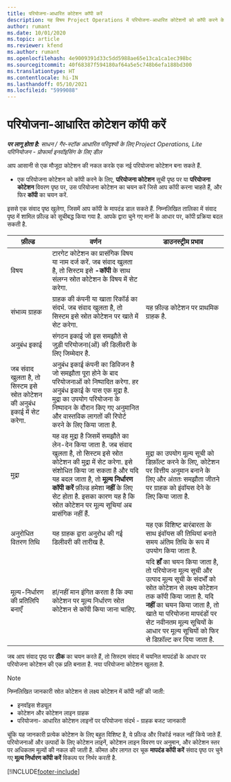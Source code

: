 ```yaml
---
title: परियोजना-आधारित कोटेशन कॉपी करें
description: यह विषय Project Operations में परियोजना-आधारित कोटेशनों को कॉपी करने के तरीके के बारे में जानकारी प्रदान करता है.
author: rumant
ms.date: 10/01/2020
ms.topic: article
ms.reviewer: kfend
ms.author: rumant
ms.openlocfilehash: 4e9009391d33c5dd5988ae65e13ca1ca1ec398bc
ms.sourcegitcommit: 40f68387f594180af64a5e5c748b6efa188bd300
ms.translationtype: HT
ms.contentlocale: hi-IN
ms.lasthandoff: 05/10/2021
ms.locfileid: "5999088"
---
```

# <a name="copy-project-based-quotes"></a>परियोजना-आधारित कोटेशन कॉपी करें

_**पर लागू होता है:** साधन / गैर-स्टॉक आधारित परिदृश्यों के लिए Project Operations, Lite परिनियोजन - प्रोफार्मा इनवॉइसिंग के लिए डील_

आप आसानी से एक मौजूदा कोटेशन की नकल करके एक नई परियोजना कोटेशन बना सकते हैं. 

- एक परियोजना कोटेशन को कॉपी करने के लिए, **परियोजना कोटेशन** सूची पृष्ठ पर या **परियोजना कोटेशन** विवरण पृष्ठ पर, उस परियोजना कोटेशन का चयन करें जिसे आप कॉपी करना चाहते हैं, और फिर **कॉपी** का चयन करें.

इससे एक संवाद पृष्ठ खुलेगा, जिसमें आप कॉपी के मापदंड डाल सकते हैं. निम्नलिखित तालिका में संवाद पृष्ठ में शामिल फ़ील्ड को सूचीबद्ध किया गया है. आपके द्वारा चुने गए मानों के आधार पर, कॉपी प्रक्रिया बदल सकती है.

| **फ़ील्ड** | **वर्णन** | **डाउनस्ट्रीम प्रभाव** |
| --- | --- | --- |
| विषय | टारगेट कोटेशन का प्रासंगिक विषय या नाम दर्ज करें. जब संवाद खुलता है, तो सिस्टम इसे **-कॉपी** के साथ संलग्न स्रोत कोटेशन के विषय में सेट करेगा. | |
| संभाव्य ग्राहक | ग्राहक की कंपनी या खाता रिकॉर्ड का संदर्भ. जब संवाद खुलता है, तो सिस्टम इसे स्रोत कोटेशन पर खाते में सेट करेगा. | यह फ़ील्ड कोटेशन पर प्राथमिक ग्राहक है. |
| अनुबंध इकाई | संगठन इकाई जो इस समझौते से जुड़ी परियोजना(ओं) की डिलीवरी के लिए जिम्मेदार है.
जब संवाद खुलता है, तो सिस्टम इसे स्रोत कोटेशन की अनुबंध इकाई में सेट करेगा. | अनुबंध इकाई कंपनी का डिविजन है जो समझौता पूरा होने के बाद परियोजनाओं को निष्पादित करेगा. हर अनुबंध इकाई के पास एक मुद्रा है. मुद्रा का उपयोग परियोजना के निष्पादन के दौरान किए गए अनुमानित और वास्तविक लागतों की रिपोर्ट करने के लिए किया जाता है. |
| मुद्रा | यह वह मुद्रा है जिसमें समझौते का लेन-देन किया जाता है. जब संवाद खुलता है, तो सिस्टम इसे स्रोत कोटेशन की मुद्रा में सेट करेगा. इसे संशोधित किया जा सकता है और यदि यह बदल जाता है, तो **मूल्य निर्धारण कॉपी करें** फ़ील्ड हमेशा **नहीं** के लिए सेट होता है. इसका कारण यह है कि स्रोत कोटेशन पर मूल्य सूचियां अब प्रासंगिक नहीं हैं. | मुद्रा का उपयोग मूल्य सूची को डिफ़ॉल्ट करने के लिए, कोटेशन पर वित्तीय अनुमान बनाने के लिए और अंततः समझौता जीतने पर ग्राहक को इंवॉयस देने के लिए किया जाता है. |
| अनुरोधित वितरण तिथि | यह ग्राहक द्वारा अनुरोध की गई डिलीवरी की तारीख है. | यह एक विशिष्ट बारंबारता के साथ इंवॉयस की तिथियां बनाते समय अंतिम तिथि के रूप में उपयोग किया जाता है. |
| मूल्य-निर्धारण की प्रतिलिपि बनाएँ | हां/नहीं मान इंगित करता है कि क्या कोटेशन पर मूल्य निर्धारण स्रोत कोटेशन से कॉपी किया जाना चाहिए. | यदि **हाँ** का चयन किया जाता है, तो परियोजना मूल्य सूची और उत्पाद मूल्य सूची के संदर्भों को स्रोत कोटेशन से लक्ष्य कोटेशन तक कॉपी किया जाता है. यदि **नहीं** का चयन किया जाता है, तो खाते या परियोजना मापदंडों पर सेट नवीनतम मूल्य सूचियों के आधार पर मूल्य सूचियों को फिर से डिफ़ॉल्ट कर दिया जाता है. |

जब आप संवाद पृष्ठ पर **ठीक** का चयन करते हैं, तो सिस्टम संवाद में चयनित मापदंडों के आधार पर परियोजना कोटेशन की एक प्रति बनाता है. नया परियोजना कोटेशन खुलता है. 

> [!NOTE]
> निम्नलिखित जानकारी स्रोत कोटेशन से लक्ष्य कोटेशन में कॉपी नहीं की जाती:
>
> - इनवॉइस शेड्यूल
> - कोटेशन और कोटेशन लाइन ग्राहक
> - परियोजना- आधारित कोटेशन लाइनों पर परियोजना संदर्भ - ग्राहक बजट जानकारी
>
>चूंकि यह जानकारी प्रत्येक कोटेशन के लिए बहुत विशिष्ट है, ये फ़ील्ड और रिकॉर्ड नकल नहीं किये जाते हैं. परियोजनाओं और उत्पादों के लिए कोटेशन लाइनें, कोटेशन लाइन विवरण पर अनुमान, और कोटेशन स्तर पर अधिकतम मूल्यों की नकल की जाती है. कीमत और लागत दर चूक **मापदंड कॉपी करें** संवाद पृष्ठ पर चुने गए **मूल्य निर्धारण कॉपी करें** विकल्प पर निर्भर करती है.


[!INCLUDE[footer-include](../includes/footer-banner.md)]